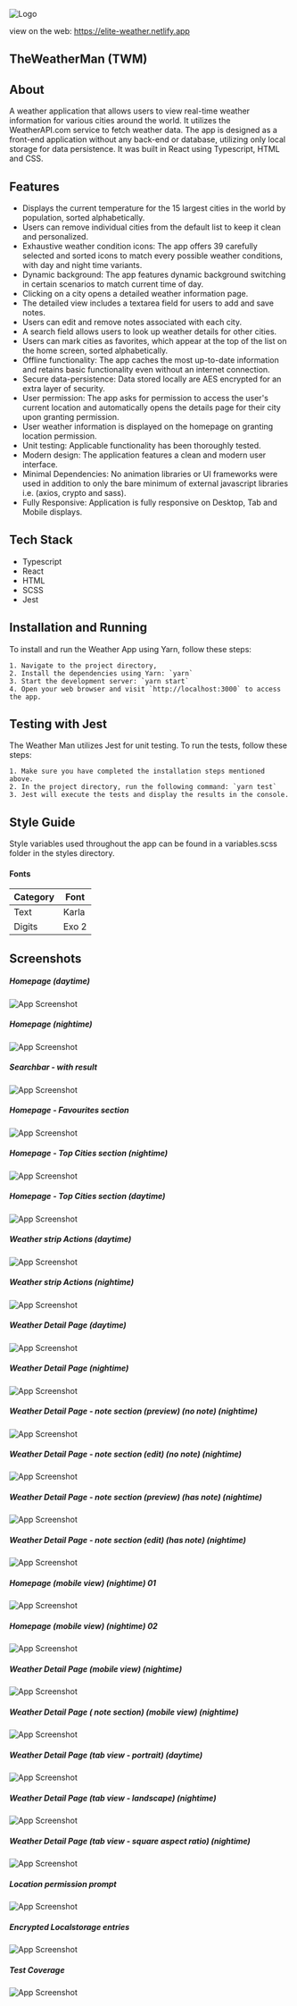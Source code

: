 
![Logo](https://i.ibb.co/RcH0xH6/weatherapp.png)

view on the web: https://elite-weather.netlify.app

## TheWeatherMan (TWM)

## About

A weather application that allows users to view real-time weather information for various cities around the world. It utilizes the WeatherAPI.com service to fetch weather data. The app is designed as a front-end application without any back-end or database, utilizing only local storage for data persistence. It was built in React using Typescript, HTML and CSS.

## Features

- Displays the current temperature for the 15 largest cities in the world by population, sorted alphabetically.
- Users can remove individual cities from the default list to keep it clean and personalized.
- Exhaustive weather condition icons: The app offers 39 carefully selected and sorted icons to match every possible weather conditions, with day and night time variants.
- Dynamic background: The app features dynamic background switching in certain scenarios to match current time of day.
- Clicking on a city opens a detailed weather information page.
- The detailed view includes a textarea field for users to add and save notes.
- Users can edit and remove notes associated with each city.
- A search field allows users to look up weather details for other cities.
- Users can mark cities as favorites, which appear at the top of the list on the home screen, sorted alphabetically.
- Offline functionality: The app caches the most up-to-date information and retains basic functionality even without an internet connection.
- Secure data-persistence: Data stored locally are AES encrypted for an extra layer of security.
- User permission: The app asks for permission to access the user's current location and automatically opens the details page for their city upon granting permission.
- User weather information is displayed on the homepage on granting location permission.
- Unit testing: Applicable functionality has been thoroughly tested.
- Modern design: The application features a clean and modern user interface.
- Minimal Dependencies: No animation libraries or UI frameworks were used in addition to only the bare minimum of external javascript libraries i.e. (axios, crypto and sass).
- Fully Responsive: Application is fully responsive on Desktop, Tab and Mobile displays.



## Tech Stack

- Typescript 
- React
- HTML
- SCSS
- Jest
## Installation and Running

To install and run the Weather App using Yarn, follow these steps:

    1. Navigate to the project directory,
    2. Install the dependencies using Yarn: `yarn`
    3. Start the development server: `yarn start`
    4. Open your web browser and visit `http://localhost:3000` to access the app.

## Testing with Jest

The Weather Man utilizes Jest for unit testing. To run the tests, follow these steps:

    1. Make sure you have completed the installation steps mentioned above.
    2. In the project directory, run the following command: `yarn test`
    3. Jest will execute the tests and display the results in the console.
## Style Guide

Style variables used throughout the app can be found in a variables.scss folder in the styles directory.

#### Fonts

| Category       | Font                                                                |
| ----------------- | ------------------------------------------------------------------ |
| Text | Karla |
| Digits | Exo 2 |


## Screenshots

##### Homepage (daytime)
![App Screenshot](https://i.ibb.co/Bc6C2qX/Screenshot-2023-06-24-225401.png)
##### Homepage (nightime)
![App Screenshot](https://i.ibb.co/bKYL47W/Screenshot-2023-06-24-225430.png)
##### Searchbar - with result
![App Screenshot](https://i.ibb.co/1KwGL42/Screenshot-2023-06-24-225654.png)
##### Homepage - Favourites section
![App Screenshot](https://i.ibb.co/X3NwWj8/Screenshot-2023-06-24-225736.png)
##### Homepage - Top Cities section (nightime)
![App Screenshot](https://i.ibb.co/g3GNZzq/Screenshot-2023-06-24-225800.png)
##### Homepage - Top Cities section (daytime)
![App Screenshot](https://i.ibb.co/fx0xt1g/Screenshot-2023-06-24-225855.png)
##### Weather strip Actions (daytime)
![App Screenshot](https://i.ibb.co/bNYY4tz/Screenshot-2023-06-24-230148.png)
##### Weather strip Actions (nightime)
![App Screenshot](https://i.ibb.co/s1435Dg/Screenshot-2023-06-24-230252.png)
##### Weather Detail Page (daytime)
![App Screenshot](https://i.ibb.co/z7bWmWb/Screenshot-2023-06-24-230412.png)
##### Weather Detail Page (nightime)
![App Screenshot](https://i.ibb.co/6HzKwvW/Screenshot-2023-06-24-230455.png)
##### Weather Detail Page - note section (preview) (no note) (nightime)
![App Screenshot](https://i.ibb.co/3BspPb8/Screenshot-2023-06-24-230610.png)
##### Weather Detail Page - note section (edit) (no note) (nightime)
![App Screenshot](https://i.ibb.co/qrHcHq6/Screenshot-2023-06-24-230631.png)
##### Weather Detail Page - note section (preview) (has note) (nightime)
![App Screenshot](https://i.ibb.co/XWLvfdc/Screenshot-2023-06-24-230917.png)
##### Weather Detail Page - note section (edit) (has note) (nightime)
![App Screenshot](https://i.ibb.co/gDb8Wz1/Screenshot-2023-06-24-230939.png)
##### Homepage (mobile view) (nightime) 01
![App Screenshot](https://i.ibb.co/N14jgkw/Screenshot-2023-06-24-231524.png)
##### Homepage (mobile view) (nightime) 02
![App Screenshot](https://i.ibb.co/nP4HVvF/Screenshot-2023-06-24-231551.png)
##### Weather Detail Page (mobile view) (nightime)
![App Screenshot](https://i.ibb.co/xzcpmcX/Screenshot-2023-06-24-231643.png)
##### Weather Detail Page ( note section) (mobile view) (nightime)
![App Screenshot](https://i.ibb.co/PWBK27F/Screenshot-2023-06-24-232005.png)
##### Weather Detail Page (tab view - portrait) (daytime)
![App Screenshot](https://i.ibb.co/9y0gm4C/Screenshot-2023-06-24-231812.png)
##### Weather Detail Page (tab view - landscape) (nightime)
![App Screenshot](https://i.ibb.co/g3GsXXg/Screenshot-2023-06-24-231858.png.png)
##### Weather Detail Page (tab view - square aspect ratio) (nightime)
![App Screenshot](https://i.ibb.co/fQfNgvX/Screenshot-2023-06-24-231936.png)
##### Location permission prompt
![App Screenshot](https://i.ibb.co/m83MW5F/Screenshot-2023-06-24-231038.png)
##### Encrypted Localstorage entries
![App Screenshot](https://i.ibb.co/fQPXm9h/Screenshot-2023-06-24-231340.png)
##### Test Coverage
![App Screenshot](https://i.ibb.co/ChbWf2W/Screenshot-2023-06-24-232336.png)
